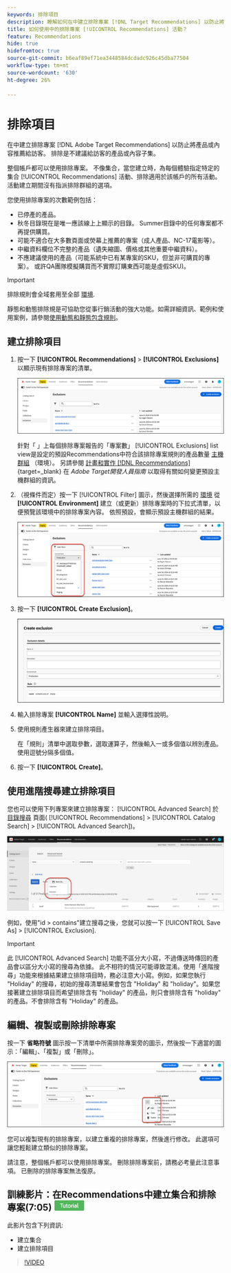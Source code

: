 ```yaml
---
keywords: 排除項目
description: 瞭解如何在中建立排除專案 [!DNL Target Recommendations] 以防止將產品或內容推薦給訪客。
title: 如何使用中的排除專案 [!UICONTROL Recommendations] 活動？
feature: Recommendations
hide: true
hidefromtoc: true
source-git-commit: b6eaf89ef71ea3448584dcdadc926c45dba77504
workflow-type: tm+mt
source-wordcount: '630'
ht-degree: 26%

---
```


# 排除項目

在中建立排除專案 [!DNL Adobe Target Recommendations] 以防止將產品或內容推薦給訪客。 排除是不建議給訪客的產品或內容子集。

整個帳戶都可以使用排除專案。 不像集合，當您建立時，為每個體驗指定特定的集合 [!UICONTROL Recommendations] 活動、排除適用於該帳戶的所有活動。 活動建立期間沒有指派排除群組的選項。

您使用排除專案的次數範例包括：

* 已停產的產品。
* 秋冬目錄現在是唯一應該線上上顯示的目錄。 Summer目錄中的任何專案都不再提供購買。
* 可能不適合在大多數頁面或熒幕上推薦的專案（成人產品、NC-17電影等）。
* 中繼資料欄位不完整的產品（遺失縮圖、價格或其他重要中繼資料）。
* 不應建議使用的產品（可能系統中已有某專案的SKU，但並非可購買的專案）。 或許QA團隊模擬購買而不實際訂購東西可能是虛假SKU)。

>[!IMPORTANT]
>
>排除規則會全域套用至全部 [環境](/help/main/administrating-target/environments.md).
>
>靜態和動態排除規是可協助您從事行銷活動的強大功能。如需詳細資訊、範例和使用案例，請參閱[使用動態和靜態包含規則](/help/main/c-recommendations/c-algorithms/use-dynamic-and-static-inclusion-rules.md#concept_4CB5C0FA705D4E449BD0B37B3D987F9F)。

## 建立排除項目

1. 按一下 **[!UICONTROL Recommendations]** > **[!UICONTROL Exclusions]** 以顯示現有排除專案的清單。

   ![exclusions_list圖片](assets/exclusions-list.png)

   針對「 」上每個排除專案報告的「專案數」 [!UICONTROL Exclusions] list view是設定的預設Recommendations中符合該排除專案規則的產品數量 [主機群組](/help/main/administrating-target/hosts.md) （環境）。 另請參閱 [計畫和實作 [!DNL Recommendations]](https://experienceleague.adobe.com/en/docs/target-dev/developer/recommendations){target=_blank} 在 *Adobe Target開發人員指南* 以取得有關如何變更預設主機群組的資訊。

1. （視條件而定）按一下 [!UICONTROL Filter] 圖示，然後選擇所需的 [環境](/help/main/administrating-target/environments.md) 從 **[!UICONTROL Environment]** 建立（或更新）排除專案時的下拉式清單，以便預覽該環境中的排除專案內容。 依照預設，會顯示預設主機群組的結果。

   ![建立排除項目](/help/main/c-recommendations/c-products/assets/choose-environment.png)

1. 按一下 **[!UICONTROL Create Exclusion]**。

   ![建立排除專案對話方塊](/help/main/c-recommendations/c-products/assets/create-exclusion.png)

1. 輸入排除專案 **[!UICONTROL Name]** 並輸入選擇性說明。

1. 使用規則產生器來建立排除項目。

   在「規則」清單中選取參數，選取運算子，然後輸入一或多個值以辨別產品。使用逗號分隔多個值。

1. 按一下 **[!UICONTROL Create]**。

## 使用進階搜尋建立排除項目

您也可以使用下列專案來建立排除專案： [!UICONTROL Advanced Search] 於 [目錄搜尋](/help/main/c-recommendations/c-products/catalog-search.md#save-as) 頁面( [!UICONTROL Recommendations] > [!UICONTROL Catalog Search] > [!UICONTROL Advanced Search])。

![另存新檔對話方塊](/help/main/c-recommendations/c-products/assets/save-as.png)

例如，使用&quot;id > contains&quot;建立搜尋之後，您就可以按一下 [!UICONTROL Save As] > [!UICONTROL Exclusion].

>[!IMPORTANT]
>
>此 [!UICONTROL Advanced Search] 功能不區分大小寫，不過傳送時傳回的產品會以區分大小寫的搜尋為依據。 此不相符的情況可能導致混淆。使用「進階搜尋」功能來根據結果建立排除項目時，務必注意大小寫。例如，如果您執行 &quot;Holiday&quot; 的搜尋，初始的搜尋清單結果會包含 &quot;Holiday&quot; 和 &quot;holiday&quot;。如果您接著建立排除項目而希望排除含有 &quot;holiday&quot; 的產品，則只會排除含有 &quot;holiday&quot; 的產品。不會排除含有 &quot;Holiday&quot; 的產品。

## 編輯、複製或刪除排除專案

按一下 **省略符號** 圖示按一下清單中所需排除專案旁的圖示，然後按一下適當的圖示：「編輯」、「複製」或「刪除」。

![選項：編輯、複製和刪除](/help/main/c-recommendations/c-products/assets/edit-copy-delete.png)

您可以複製現有的排除專案，以建立重複的排除專案，然後進行修改。 此選項可讓您輕鬆建立類似的排除專案。

請注意，整個帳戶都可以使用排除專案。 刪除排除專案前，請務必考量此注意事項。 已刪除的排除專案無法復原。

## 訓練影片：在Recommendations中建立集合和排除專案(7:05) ![教學課程徽章](/help/main/assets/tutorial.png)

此影片包含下列資訊:

* 建立集合
* 建立排除項目

>[!VIDEO](https://video.tv.adobe.com/v/27689)